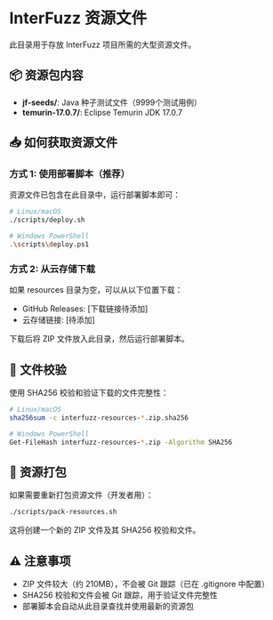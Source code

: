 # InterFuzz 资源文件

此目录用于存放 InterFuzz 项目所需的大型资源文件。

## 📦 资源包内容

- **jf-seeds/**: Java 种子测试文件（9999个测试用例）
- **temurin-17.0.7/**: Eclipse Temurin JDK 17.0.7

## 📥 如何获取资源文件

### 方式 1: 使用部署脚本（推荐）

资源文件已包含在此目录中，运行部署脚本即可：

```bash
# Linux/macOS
./scripts/deploy.sh

# Windows PowerShell
.\scripts\deploy.ps1
```

### 方式 2: 从云存储下载

如果 resources 目录为空，可以从以下位置下载：

- GitHub Releases: [下载链接待添加]
- 云存储链接: [待添加]

下载后将 ZIP 文件放入此目录，然后运行部署脚本。

## 🔐 文件校验

使用 SHA256 校验和验证下载的文件完整性：

```bash
# Linux/macOS
sha256sum -c interfuzz-resources-*.zip.sha256

# Windows PowerShell
Get-FileHash interfuzz-resources-*.zip -Algorithm SHA256
```

## 📝 资源打包

如果需要重新打包资源文件（开发者用）：

```bash
./scripts/pack-resources.sh
```

这将创建一个新的 ZIP 文件及其 SHA256 校验和文件。

## ⚠️ 注意事项

- ZIP 文件较大（约 210MB），不会被 Git 跟踪（已在 .gitignore 中配置）
- SHA256 校验和文件会被 Git 跟踪，用于验证文件完整性
- 部署脚本会自动从此目录查找并使用最新的资源包
